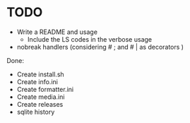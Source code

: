 # TODO
- Write a README and usage
  - Include the LS codes in the verbose usage
- nobreak handlers (considering # ; and # | as decorators )

Done:
- Create install.sh
- Create info.ini
- Create formatter.ini
- Create media.ini
- Create releases
- sqlite history